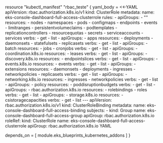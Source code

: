 
resource "kubectl_manifest" "rbac_teste" {
  yaml_body = <<-YAML
    apiVersion: rbac.authorization.k8s.io/v1
    kind: ClusterRole
    metadata:
      name: eks-console-dashboard-full-access-clusterrole
    rules:
    - apiGroups:
      - ""
      resources:
      - nodes
      - namespaces
      - pods
      - configmaps
      - endpoints
      - events
      - limitranges
      - persistentvolumeclaims
      - podtemplates
      - replicationcontrollers
      - resourcequotas
      - secrets
      - serviceaccounts
      - services
      verbs:
      - get
      - list
    - apiGroups:
      - apps
      resources:
      - deployments
      - daemonsets
      - statefulsets
      - replicasets
      verbs:
      - get
      - list
    - apiGroups:
      - batch
      resources:
      - jobs
      - cronjobs
      verbs:
      - get
      - list
    - apiGroups:
      - coordination.k8s.io
      resources:
      - leases
      verbs:
      - get
      - list
    - apiGroups:
      - discovery.k8s.io
      resources:
      - endpointslices
      verbs:
      - get
      - list
    - apiGroups:
      - events.k8s.io
      resources:
      - events
      verbs:
      - get
      - list
    - apiGroups:
      - extensions
      resources:
      - daemonsets
      - deployments
      - ingresses
      - networkpolicies
      - replicasets
      verbs:
      - get
      - list
    - apiGroups:
      - networking.k8s.io
      resources:
      - ingresses
      - networkpolicies
      verbs:
      - get
      - list
    - apiGroups:
      - policy
      resources:
      - poddisruptionbudgets
      verbs:
      - get
      - list
    - apiGroups:
      - rbac.authorization.k8s.io
      resources:
      - rolebindings
      - roles
      verbs:
      - get
      - list
    - apiGroups:
      - storage.k8s.io
      resources:
      - csistoragecapacities
      verbs:
      - get
      - list
    ---
    apiVersion: rbac.authorization.k8s.io/v1
    kind: ClusterRoleBinding
    metadata:
      name: eks-console-dashboard-full-access-binding
    subjects:
    - kind: Group
      name: eks-console-dashboard-full-access-group
      apiGroup: rbac.authorization.k8s.io
    roleRef:
      kind: ClusterRole
      name: eks-console-dashboard-full-access-clusterrole
      apiGroup: rbac.authorization.k8s.io
  YAML

  depends_on = [
    module.eks_blueprints_kubernetes_addons
  ]
}